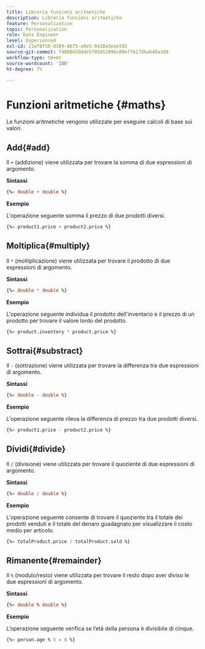 ```yaml
---
title: Libreria funzioni aritmetiche
description: Libreria funzioni aritmetiche
feature: Personalization
topic: Personalization
role: Data Engineer
level: Experienced
exl-id: 21ef8f50-8389-4675-a8e5-0438a3eee592
source-git-commit: f4068450dde5f85652096c09e7f817dbab40a3d8
workflow-type: tm+mt
source-wordcount: '180'
ht-degree: 7%

---
```


# Funzioni aritmetiche {#maths}

Le funzioni aritmetiche vengono utilizzate per eseguire calcoli di base sui valori.

## Add{#add}

Il `+` (addizione) viene utilizzata per trovare la somma di due espressioni di argomento.

**Sintassi**

```sql
{%= double + double %}
```

**Esempio**

L&#39;operazione seguente somma il prezzo di due prodotti diversi.

```sql
{%= product1.price + product2.price %}
```

## Moltiplica{#multiply}

Il `*` (moltiplicazione) viene utilizzata per trovare il prodotto di due espressioni di argomento.

**Sintassi**

```sql
{%= double * double %}
```

**Esempio**

L&#39;operazione seguente individua il prodotto dell&#39;inventario e il prezzo di un prodotto per trovare il valore lordo del prodotto.

```sql
{%= product.inventory * product.price %}
```

## Sottrai{#substract}

Il `-` (sottrazione) viene utilizzata per trovare la differenza tra due espressioni di argomento.

**Sintassi**

```sql
{%= double - double %}
```

**Esempio**

L&#39;operazione seguente rileva la differenza di prezzo tra due prodotti diversi.

```sql
{%= product1.price - product2.price %}
```

## Dividi{#divide}

Il `/` (divisione) viene utilizzata per trovare il quoziente di due espressioni di argomento.

**Sintassi**

```sql
{%= double / double %}
```

**Esempio**

L&#39;operazione seguente consente di trovare il quoziente tra il totale dei prodotti venduti e il totale del denaro guadagnato per visualizzare il costo medio per articolo.

```sql
{%= totalProduct.price / totalProduct.sold %}
```

## Rimanente{#remainder}

Il `%` (modulo/resto) viene utilizzata per trovare il resto dopo aver diviso le due espressioni di argomento.

**Sintassi**

```sql
{%= double % double %}
```

**Esempio**

L’operazione seguente verifica se l’età della persona è divisibile di cinque.

```sql
{%= person.age % 5 = 0 %}
```
